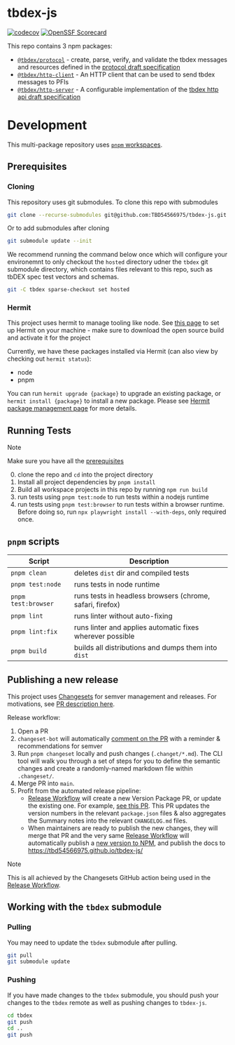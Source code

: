 # tbdex-js

[![codecov](https://codecov.io/github/TBD54566975/tbdex-js/graph/badge.svg?token=NE0263LUKG)](https://codecov.io/github/TBD54566975/tbdex-js)
[![OpenSSF Scorecard](https://api.securityscorecards.dev/projects/github.com/TBD54566975/tbdex-js/badge)](https://securityscorecards.dev/viewer/?uri=github.com/TBD54566975/tbdex-js)

This repo contains 3 npm packages:

- [`@tbdex/protocol`](./packages/protocol/) - create, parse, verify, and validate the tbdex messages and resources defined in the [protocol draft specification](https://github.com/TBD54566975/tbdex-protocol/blob/main/README.md)
- [`@tbdex/http-client`](./packages/http-client) - An HTTP client that can be used to send tbdex messages to PFIs
- [`@tbdex/http-server`](./packages/http-server) - A configurable implementation of the [tbdex http api draft specification](https://github.com/TBD54566975/tbdex-protocol/blob/main/rest-api/README.md)

# Development

This multi-package repository uses [`pnpm` workspaces](https://pnpm.io/workspaces).

## Prerequisites

### Cloning
This repository uses git submodules. To clone this repo with submodules
```sh
git clone --recurse-submodules git@github.com:TBD54566975/tbdex-js.git
```
Or to add submodules after cloning
```sh
git submodule update --init
```
We recommend running the command below once which will configure your environemnt to only checkout the `hosted` directory udner the `tbdex` git submodule directory, which contains files relevant to this repo, such as tbDEX spec test vectors and schemas.

```sh
git -C tbdex sparse-checkout set hosted
```

### Hermit
This project uses hermit to manage tooling like node. See [this page](https://cashapp.github.io/hermit/usage/get-started/) to set up Hermit on your machine - make sure to download the open source build and activate it for the project

Currently, we have these packages installed via Hermit (can also view by checking out `hermit status`):
- node 
- pnpm

You can run `hermit upgrade {package}` to upgrade an existing package, or `hermit install {package}` to install a new package. 
Please see [Hermit package management page](https://cashapp.github.io/hermit/usage/management/) for more details.

## Running Tests

> [!NOTE]
>
> Make sure you have all the [prerequisites](#prerequisites)

0. clone the repo and `cd` into the project directory
1. Install all project dependencies by `pnpm install`
2. Build all workspace projects in this repo by running `npm run build`
3. run tests using `pnpm test:node` to run tests within a nodejs runtime
4. run tests using `pnpm test:browser` to run tests within a browser runtime. Before doing so, run `npx playwright install --with-deps`, only required once.

## `pnpm` scripts

| Script              | Description                                               |
| ------------------- | --------------------------------------------------------- |
| `pnpm clean`        | deletes `dist` dir and compiled tests                     |
| `pnpm test:node`    | runs tests in node runtime                                |
| `pnpm test:browser` | runs tests in headless browsers (chrome, safari, firefox) |
| `pnpm lint`         | runs linter without auto-fixing                           |
| `pnpm lint:fix`     | runs linter and applies automatic fixes wherever possible |
| `pnpm build`        | builds all distributions and dumps them into `dist`       |

## Publishing a new release

This project uses [Changesets](https://github.com/changesets/changesets) for semver management and releases. For motivations, see [PR description here](https://github.com/TBD54566975/tbdex-js/pull/30#issue-1910447620).

Release workflow:

1. Open a PR
2. `changeset-bot` will automatically [comment on the PR](https://github.com/TBD54566975/tbdex-js/pull/30#issuecomment-1732721942) with a reminder & recommendations for semver
3. Run `pnpm changeset` locally and push changes (`.changet/*.md`).  The CLI tool will walk you through a set of steps for you to define the semantic changes and create a randomly-named markdown file within `.changeset/`.
4. Merge PR into `main`.
5. Profit from the automated release pipeline:
   - [Release Workflow](./.github/workflows/release.yml) will create a new Version Package PR, or update the existing one. For example, [see this PR](https://github.com/TBD54566975/tbdex-js/pull/36). This PR updates the version numbers in the relevant `package.json` files & also aggregates the Summary notes into the relevant `CHANGELOG.md` files.
   - When maintainers are ready to publish the new changes, they will merge that PR and the very same [Release Workflow](./.github/workflows/release.yml) will automatically publish a [new version to NPM](https://www.npmjs.com/package/@tbdex/protocol?activeTab=versions), and publish the docs to https://tbd54566975.github.io/tbdex-js/

> [!NOTE]
>
> This is all achieved by the Changesets GitHub action being used in the [Release Workflow](./.github/workflows/release.yml).

## Working with the `tbdex` submodule

### Pulling
You may need to update the `tbdex` submodule after pulling.
```sh
git pull
git submodule update
```

### Pushing
If you have made changes to the `tbdex` submodule, you should push your changes to the `tbdex` remote as well as pushing changes to `tbdex-js`.
```sh
cd tbdex
git push
cd ..
git push
```

